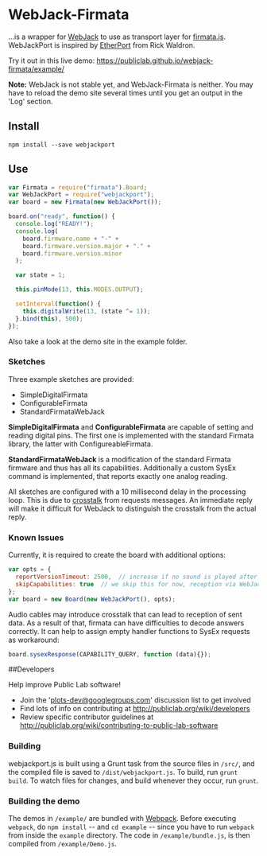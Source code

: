 WebJack-Firmata
====

...is a wrapper for [WebJack](https://github.com/publiclab/webjack) to use as transport layer for [firmata.js](https://github.com/firmata/firmata.js). WebJackPort is inspired by [EtherPort](https://github.com/rwaldron/etherport) from Rick Waldron.

Try it out in this live demo: https://publiclab.github.io/webjack-firmata/example/

__Note:__ WebJack is not stable yet, and WebJack-Firmata is neither. You may have to reload the demo site several times until you get an output in the 'Log' section.

## Install
```
npm install --save webjackport
```


## Use
```js
var Firmata = require("firmata").Board;
var WebJackPort = require("webjackport");
var board = new Firmata(new WebJackPort());

board.on("ready", function() {
  console.log("READY!");
  console.log(
    board.firmware.name + "-" +
    board.firmware.version.major + "." +
    board.firmware.version.minor
  );

  var state = 1;

  this.pinMode(13, this.MODES.OUTPUT);

  setInterval(function() {
    this.digitalWrite(13, (state ^= 1));
  }.bind(this), 500);
});
```
Also take a look at the demo site in the example folder.

### Sketches

Three example sketches are provided:

- SimpleDigitalFirmata
- ConfigurableFirmata
- StandardFirmataWebJack

__SimpleDigitalFirmata__ and __ConfigurableFirmata__ are capable of setting and reading digital pins. The first one is implemented with the standard Firmata library, the latter with ConfigureableFirmata.

__StandardFirmataWebJack__ is a modification of the standard Firmata firmware and thus has all its capabilities. Additionally a custom SysEx command is implemented, that reports exactly one analog reading.

All sketches are configured with a 10 millisecond delay in the processing loop. This is due to [crosstalk](https://en.wikipedia.org/wiki/Crosstalk) from requests messages. An immediate reply will make it difficult for WebJack to distinguish the crosstalk from the actual reply. 


### Known Issues
Currently, it is required to create the board with additional options:

```js
var opts = {
  reportVersionTimeout: 2500,  // increase if no sound is played after loading the site
  skipCapabilities: true  // we skip this for now, reception via WebJack is not reliable enough
};
var board = new Board(new WebJackPort(), opts);
```

Audio cables may introduce crosstalk that can lead to reception of sent data. As a result of that, firmata can have difficulties to decode answers correctly. It can help to assign empty handler functions to SysEx requests as workaround:

```js
board.sysexResponse(CAPABILITY_QUERY, function (data){});
``` 


##Developers

Help improve Public Lab software!

* Join the 'plots-dev@googlegroups.com' discussion list to get involved
* Find lots of info on contributing at http://publiclab.org/wiki/developers
* Review specific contributor guidelines at http://publiclab.org/wiki/contributing-to-public-lab-software


### Building

webjackport.js is built using a Grunt task from the source files in `/src/`, and the compiled file is saved to `/dist/webjackport.js`. To build, run `grunt build`. To watch files for changes, and build whenever they occur, run `grunt`. 

### Building the demo

The demos in `/example/` are bundled with [Webpack](https://webpack.github.io/). Before executing `webpack`, do `npm install` -- and `cd example` -- since you have to run `webpack` from inside the `example` directory. The code in `/example/bundle.js`, is then compiled from `/example/Demo.js`. 


